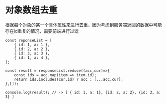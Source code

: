 # 对象数组去重
根据每个对象的某一个具体属性来进行去重，因为考虑到服务端返回的数据中可能存在id重复的情况，需要前端进行过滤

```
const reponseList = [
    { id: 1, a: 1 },
    { id: 2, a: 2 },
    { id: 3, a: 3 },
    { id: 1, a: 4 },
];

const result = responseList.reduce((acc,cur)=>{
    const ids = acc.map(item => item.id);
    return ids.includes(cur.id) ? acc : [...acc,cur];
},[]);

console.log(result); // -> [ { id: 1, a: 1}, {id: 2, a: 2}, {id: 3, a: 3} ]

```